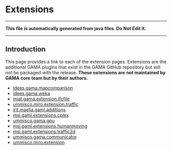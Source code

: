 # Extensions
----
**This file is automatically generated from java files. Do Not Edit It.**

----

## Introduction
This page provides a link to each of the extension pages. Extensions are the additional GAMA plugins that exist in the GAMA GitHub repository but will not be packaged with the release. **These extensions are not maintained by GAMA core team but by their authors.**
* [idees.gama.mapcomparison](PluginDocumentation/Extension_idees.gama.mapcomparison)
* [idees.gama.weka](PluginDocumentation/Extension_idees.gama.weka)
* [miat.gama.extension.ifcfile](PluginDocumentation/Extension_miat.gama.extension.ifcfile)
* [ummisco.miro.extension.traffic](PluginDocumentation/Extension_ummisco.miro.extension.traffic)
* [irit.maelia.gaml.additions](PluginDocumentation/Extension_irit.maelia.gaml.additions)
* [msi.gaml.extensions.cplex](PluginDocumentation/Extension_msi.gaml.extensions.cplex)
* [ummisco.gama.gpu](PluginDocumentation/Extension_ummisco.gama.gpu)
* [msi.gaml.extensions.humanmoving](PluginDocumentation/Extension_msi.gaml.extensions.humanmoving)
* [msi.gaml.extensions.traffic2d](PluginDocumentation/Extension_msi.gaml.extensions.traffic2d)
* [ummisco.gama.communicator](PluginDocumentation/Extension_ummisco.gama.communicator)
* [ummisco.miro.extension](PluginDocumentation/Extension_ummisco.miro.extension)
